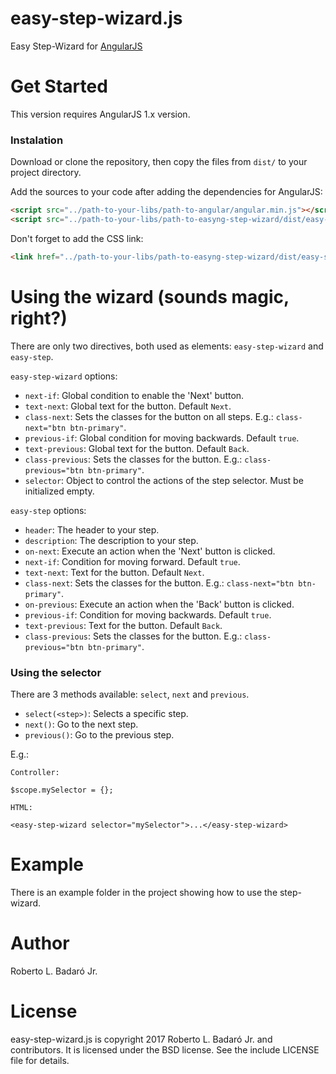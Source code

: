 # easy-step-wizard.js

Easy Step-Wizard for [AngularJS](https://angularjs.org/)

# Get Started

This version requires AngularJS 1.x version.

### Instalation

Download or clone the repository, then copy the files from `dist/` to your project directory.

Add the sources to your code after adding the dependencies for AngularJS:

```html
<script src="../path-to-your-libs/path-to-angular/angular.min.js"></script>
<script src="../path-to-your-libs/path-to-easyng-step-wizard/dist/easy-step-wizard.min.js"></script>
```

Don't forget to add the CSS link:

```html
<link href="../path-to-your-libs/path-to-easyng-step-wizard/dist/easy-step-wizard.css" rel="stylesheet">
```

# Using the wizard (sounds magic, right?)

There are only two directives, both used as elements: `easy-step-wizard` and `easy-step`.

`easy-step-wizard` options:
- `next-if`: Global condition to enable the 'Next' button.
- `text-next`: Global text for the button. Default `Next`.
- `class-next`: Sets the classes for the button on all steps. E.g.: ``` class-next="btn btn-primary" ```.
- `previous-if`: Global condition for moving backwards. Default `true`.
- `text-previous`: Global text for the button. Default `Back`.
- `class-previous`: Sets the classes for the button. E.g.:  ``` class-previous="btn btn-primary" ```.
- `selector`: Object to control the actions of the step selector. Must be initialized empty. 

`easy-step` options:
- `header`: The header to your step.
- `description`: The description to your step.
- `on-next`: Execute an action when the 'Next' button is clicked.
- `next-if`: Condition for moving forward. Default `true`.
- `text-next`: Text for the button. Default `Next`.
- `class-next`: Sets the classes for the button. E.g.: ``` class-next="btn btn-primary" ```.
- `on-previous`: Execute an action when the 'Back' button is clicked.
- `previous-if`: Condition for moving backwards. Default `true`.
- `text-previous`: Text for the button. Default `Back`.
- `class-previous`: Sets the classes for the button. E.g.: ``` class-previous="btn btn-primary" ```.

### Using the selector

There are 3 methods available: `select`, `next` and `previous`.
- `select(<step>)`: Selects a specific step.
- `next()`: Go to the next step.
- `previous()`: Go to the previous step.

E.g.:

	Controller:

	$scope.mySelector = {};

	HTML:

	<easy-step-wizard selector="mySelector">...</easy-step-wizard>

# Example

There is an example folder in the project showing how to use the step-wizard.

# Author

Roberto L. Badaró Jr.

# License

easy-step-wizard.js is copyright 2017 Roberto L. Badaró Jr. and contributors.
It is licensed under the BSD license. See the include LICENSE file for details.
